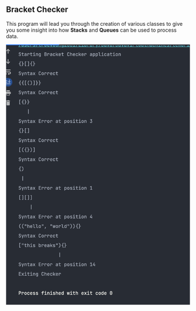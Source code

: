 ## Bracket Checker

This program will lead you through the creation of various classes to give you some insight into how
**Stacks** and **Queues** can be used to process data. 

![BracketChecker](assets/bracketChecker.png "Application overview")
